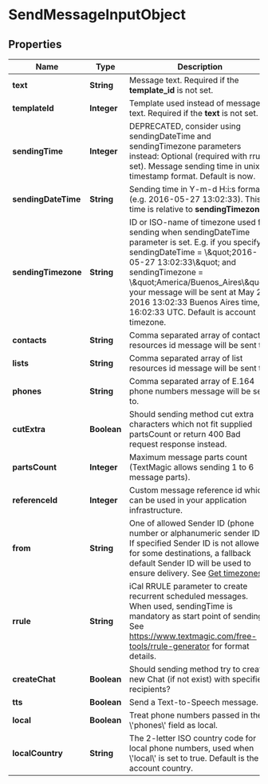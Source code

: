 
# SendMessageInputObject

## Properties
Name | Type | Description | Notes
------------ | ------------- | ------------- | -------------
**text** | **String** | Message text. Required if the **template_id** is not set. |  [optional]
**templateId** | **Integer** | Template used instead of message text. Required if the **text** is not set. |  [optional]
**sendingTime** | **Integer** | DEPRECATED, consider using sendingDateTime and sendingTimezone parameters instead: Optional (required with rrule set). Message sending time in unix timestamp format. Default is now. |  [optional]
**sendingDateTime** | **String** | Sending time in Y-m-d H:i:s format (e.g. 2016-05-27 13:02:33). This time is relative to **sendingTimezone**. |  [optional]
**sendingTimezone** | **String** | ID or ISO-name of timezone used for sending when sendingDateTime parameter is set. E.g. if you specify sendingDateTime &#x3D; \\\&quot;2016-05-27 13:02:33\\\&quot; and sendingTimezone &#x3D; \\\&quot;America/Buenos_Aires\\\&quot;, your message will be sent at May 27, 2016 13:02:33 Buenos Aires time, or 16:02:33 UTC. Default is account timezone. |  [optional]
**contacts** | **String** | Comma separated array of contact resources id message will be sent to. |  [optional]
**lists** | **String** | Comma separated array of list resources id message will be sent to. |  [optional]
**phones** | **String** | Comma separated array of E.164 phone numbers message will be sent to. |  [optional]
**cutExtra** | **Boolean** | Should sending method cut extra characters which not fit supplied partsCount or return 400 Bad request response instead. |  [optional]
**partsCount** | **Integer** | Maximum message parts count (TextMagic allows sending 1 to 6 message parts). |  [optional]
**referenceId** | **Integer** | Custom message reference id which can be used in your application infrastructure. |  [optional]
**from** | **String** | One of allowed Sender ID (phone number or alphanumeric sender ID). If specified Sender ID is not allowed for some destinations, a fallback default Sender ID will be used to ensure delivery. See [Get timezones](http://docs.textmagictesting.com/#tag/Sender-IDs). |  [optional]
**rrule** | **String** | iCal RRULE parameter to create recurrent scheduled messages. When used, sendingTime is mandatory as start point of sending. See https://www.textmagic.com/free-tools/rrule-generator for format details. |  [optional]
**createChat** | **Boolean** | Should sending method try to create new Chat (if not exist) with specified recipients? |  [optional]
**tts** | **Boolean** | Send a Text-to-Speech message. |  [optional]
**local** | **Boolean** | Treat phone numbers passed in the \\&#39;phones\\&#39; field as local. |  [optional]
**localCountry** | **String** | The 2-letter ISO country code for local phone numbers, used when \\&#39;local\\&#39; is set to true. Default is the account country. |  [optional]



